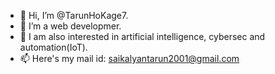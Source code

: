 - 👋 Hi, I’m @TarunHoKage7.
- 👀 I’m a web developmer.
- 🌱 I am also interested in artificial intelligence, cybersec and automation(IoT).
- 📫 Here's my mail id: saikalyantarun2001@gmail.com
